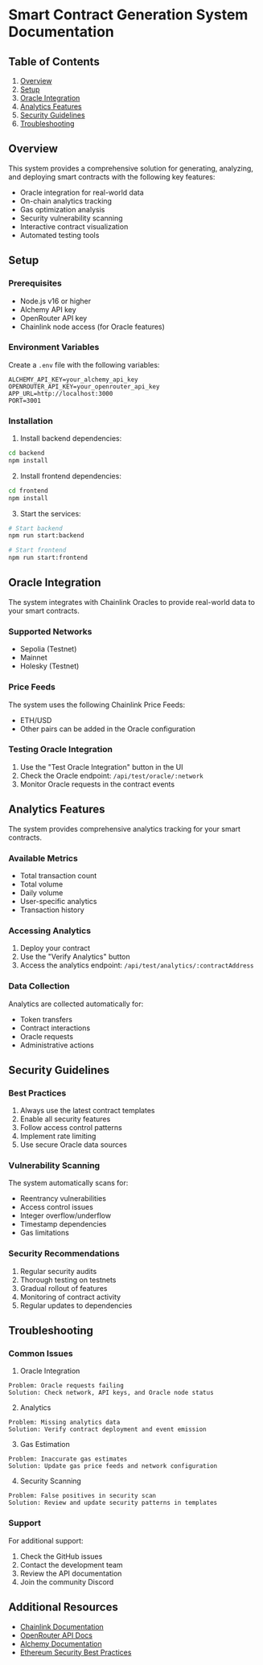 # Smart Contract Generation System Documentation

## Table of Contents
1. [Overview](#overview)
2. [Setup](#setup)
3. [Oracle Integration](#oracle-integration)
4. [Analytics Features](#analytics-features)
5. [Security Guidelines](#security-guidelines)
6. [Troubleshooting](#troubleshooting)

## Overview

This system provides a comprehensive solution for generating, analyzing, and deploying smart contracts with the following key features:
- Oracle integration for real-world data
- On-chain analytics tracking
- Gas optimization analysis
- Security vulnerability scanning
- Interactive contract visualization
- Automated testing tools

## Setup

### Prerequisites
- Node.js v16 or higher
- Alchemy API key
- OpenRouter API key
- Chainlink node access (for Oracle features)

### Environment Variables
Create a `.env` file with the following variables:
```env
ALCHEMY_API_KEY=your_alchemy_api_key
OPENROUTER_API_KEY=your_openrouter_api_key
APP_URL=http://localhost:3000
PORT=3001
```

### Installation
1. Install backend dependencies:
```bash
cd backend
npm install
```

2. Install frontend dependencies:
```bash
cd frontend
npm install
```

3. Start the services:
```bash
# Start backend
npm run start:backend

# Start frontend
npm run start:frontend
```

## Oracle Integration

The system integrates with Chainlink Oracles to provide real-world data to your smart contracts.

### Supported Networks
- Sepolia (Testnet)
- Mainnet
- Holesky (Testnet)

### Price Feeds
The system uses the following Chainlink Price Feeds:
- ETH/USD
- Other pairs can be added in the Oracle configuration

### Testing Oracle Integration
1. Use the "Test Oracle Integration" button in the UI
2. Check the Oracle endpoint: `/api/test/oracle/:network`
3. Monitor Oracle requests in the contract events

## Analytics Features

The system provides comprehensive analytics tracking for your smart contracts.

### Available Metrics
- Total transaction count
- Total volume
- Daily volume
- User-specific analytics
- Transaction history

### Accessing Analytics
1. Deploy your contract
2. Use the "Verify Analytics" button
3. Access the analytics endpoint: `/api/test/analytics/:contractAddress`

### Data Collection
Analytics are collected automatically for:
- Token transfers
- Contract interactions
- Oracle requests
- Administrative actions

## Security Guidelines

### Best Practices
1. Always use the latest contract templates
2. Enable all security features
3. Follow access control patterns
4. Implement rate limiting
5. Use secure Oracle data sources

### Vulnerability Scanning
The system automatically scans for:
- Reentrancy vulnerabilities
- Access control issues
- Integer overflow/underflow
- Timestamp dependencies
- Gas limitations

### Security Recommendations
1. Regular security audits
2. Thorough testing on testnets
3. Gradual rollout of features
4. Monitoring of contract activity
5. Regular updates to dependencies

## Troubleshooting

### Common Issues

1. Oracle Integration
```
Problem: Oracle requests failing
Solution: Check network, API keys, and Oracle node status
```

2. Analytics
```
Problem: Missing analytics data
Solution: Verify contract deployment and event emission
```

3. Gas Estimation
```
Problem: Inaccurate gas estimates
Solution: Update gas price feeds and network configuration
```

4. Security Scanning
```
Problem: False positives in security scan
Solution: Review and update security patterns in templates
```

### Support

For additional support:
1. Check the GitHub issues
2. Contact the development team
3. Review the API documentation
4. Join the community Discord

## Additional Resources

- [Chainlink Documentation](https://docs.chain.link/)
- [OpenRouter API Docs](https://openrouter.ai/docs)
- [Alchemy Documentation](https://docs.alchemy.com/)
- [Ethereum Security Best Practices](https://ethereum.org/security) 